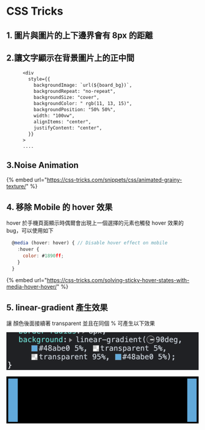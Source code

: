 # CSS Tricks

## 1. 圖片與圖片的上下邊界會有 8px 的距離

## 2.讓文字顯示在背景圖片上的正中間

```markup
      <div
        style={{
          backgroundImage: `url(${board_bg})`,
          backgroundRepeat: "no-repeat",
          backgroundSize: "cover",
          backgroundColor: " rgb(11, 13, 15)",
          backgroundPosition: "50% 50%",
          width: "100vw",
          alignItems: "center",
          justifyContent: "center",
        }}
      >
      ....
```

## 3.Noise Animation

{% embed url="https://css-tricks.com/snippets/css/animated-grainy-texture/" %}

## 4. 移除 Mobile 的 hover 效果

hover 於手機頁面顯示時偶爾會出現上一個選擇的元素也觸發 hover 效果的 bug，可以使用如下

```javascript
  @media (hover: hover) { // Disable hover effect on mobile
    :hover {
      color: #1890ff;
    }
  }
```

{% embed url="https://css-tricks.com/solving-sticky-hover-states-with-media-hover-hover/" %}

## 5.  linear-gradient 產生效果

讓 顏色後面接續著 transparent 並且在同個 % 可產生以下效果

![](<../.gitbook/assets/截圖 2022-10-28 上午10.54.05.png>)

![](<../.gitbook/assets/截圖 2022-10-28 上午10.57.45.png>)
